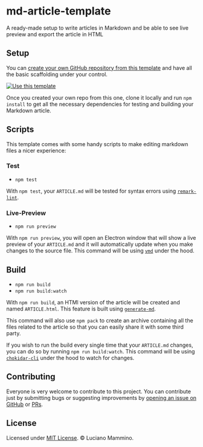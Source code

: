 # md-article-template

A ready-made setup to write articles in Markdown and be able to see live preview and export the article in HTML

## Setup

You can [create your own GitHub repository from this template](https://help.github.com/en/articles/creating-a-repository-from-a-template) and have all the basic scaffolding under your control.

[![Use this template](https://img.shields.io/badge/GitHub-Use%20this%20template-blue)](https://github.com/lmammino/md-article-template/generate)

Once you created your own repo from this one, clone it locally and run `npm install` to get all the necessary dependencies for testing and building your Markdown article.


## Scripts

This template comes with some handy scripts to make editing markdown files a nicer experience:

### Test

 - `npm test`

With `npm test`, your `ARTICLE.md` will be tested for syntax errors using [`remark-lint`](https://npm.im/remark-lint).

### Live-Preview

 - `npm run preview`

With `npm run preview`, you will open an Electron window that will show a live preview of your `ARTICLE.md` and it will automatically update when you make changes to the source file. This command will be using [`vmd`](https://npm.im/vmd) under the hood.

## Build

 - `npm run build`
 - `npm run build:watch`

With `npm run build`, an HTMl version of the article will be created and named `ARTICLE.html`. This feature is built using [`generate-md`](https://npm.im/generate-md).

This command will also use `npm pack` to create an archive containing all the files related to the article so that you can easily share it with some third party.

If you wish to run the build every single time that your `ARTICLE.md` changes, you can do so by running `npm run build:watch`. This command will be using [`chokidar-cli`](https://npm.im/chokidar-cli) under the hood to watch for changes.


## Contributing

Everyone is very welcome to contribute to this project. You can contribute just by submitting bugs or
suggesting improvements by [opening an issue on GitHub](https://github.com/lmammino/md-article-template/issues) or [PRs](https://github.com/lmammino/md-article-template/pulls).


## License

Licensed under [MIT License](LICENSE). © Luciano Mammino.
